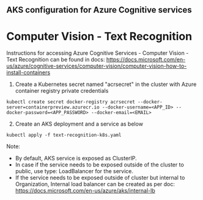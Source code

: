 ## AKS configuration for Azure Cognitive services

# Computer Vision - Text Recognition

Instructions for accessing Azure Cognitive Services - Computer Vision - Text Recognition can be found in docs: https://docs.microsoft.com/en-us/azure/cognitive-services/computer-vision/computer-vision-how-to-install-containers

1. Create a Kubernetes secret named "acrsecret" in the cluster with Azure container registry private credentials

```
kubectl create secret docker-registry acrsecret --docker-server=containerpreview.azurecr.io --docker-username=<APP_ID> --docker-password=<APP_PASSWORD> --docker-email=<EMAIL>
```

2. Create an AKS deployment and a service as below

```
kubectl apply -f text-recognition-k8s.yaml
```

Note: 

* By default, AKS service is exposed as ClusterIP.
* In case if the service needs to be exposed outside of the cluster to public, use type: LoadBalancer for the service.
* If the service needs to be exposed outside of cluster but internal to Organization, Internal load balancer can be created as per doc: https://docs.microsoft.com/en-us/azure/aks/internal-lb
